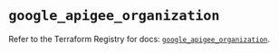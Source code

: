 # `google_apigee_organization`

Refer to the Terraform Registry for docs: [`google_apigee_organization`](https://registry.terraform.io/providers/hashicorp/google/5.24.0/docs/resources/apigee_organization).
